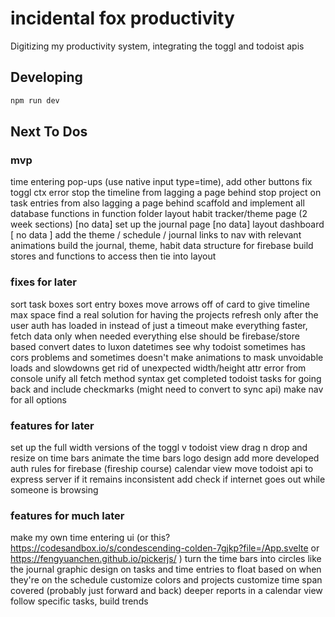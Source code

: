 # incidental fox productivity

Digitizing my productivity system, integrating the toggl and todoist apis

## Developing

```bash
npm run dev
```

## Next To Dos

### mvp

time entering pop-ups (use native input type=time), add other buttons
fix toggl ctx error
stop the timeline from lagging a page behind
stop project on task entries from also lagging a page behind
scaffold and implement all database functions in function folder
layout habit tracker/theme page (2 week sections) [no data]
set up the journal page [no data]
layout dashboard [ no data ]
add the theme / schedule / journal links to nav with relevant animations
build the journal, theme, habit data structure for firebase
build stores and functions to access then tie into layout

### fixes for later

sort task boxes
sort entry boxes
move arrows off of card to give timeline max space
find a real solution for having the projects refresh only after the user auth has loaded in instead of just a timeout
make everything faster, fetch data only when needed everything else should be firebase/store based
convert dates to luxon datetimes
see why todoist sometimes has cors problems and sometimes doesn't
make animations to mask unvoidable loads and slowdowns
get rid of unexpected width/height attr error from console
unify all fetch method syntax
get completed todoist tasks for going back and include checkmarks (might need to convert to sync api)
make nav for all options

### features for later

set up the full width versions of the toggl v todoist view
drag n drop and resize on time bars
animate the time bars
logo design
add more developed auth rules for firebase (fireship course)
calendar view
move todoist api to express server if it remains inconsistent
add check if internet goes out while someone is browsing

### features for much later

make my own time entering ui (or this? <https://codesandbox.io/s/condescending-colden-7gjkp?file=/App.svelte> or <https://fengyuanchen.github.io/pickerjs/> )
turn the time bars into circles like the journal
graphic design on tasks and time entries to float based on when they're on the schedule
customize colors and projects
customize time span covered (probably just forward and back)
deeper reports in a calendar view
follow specific tasks, build trends
